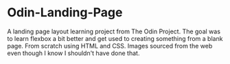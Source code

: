 # Odin-Landing-Page
A landing page layout learning project from The Odin Project. The goal was to learn flexbox a bit better and get used to creating something from a blank page.
From scratch using HTML and CSS. Images sourced from the web even though I know I shouldn't have done that.



